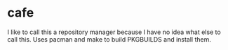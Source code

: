 # cafe
I like to call this a repository manager because I have no idea what else to call this. Uses pacman and make to build PKGBUILDS and install them.
